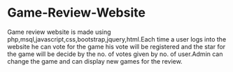 # Game-Review-Website
Game review website is made using php,msql,javascript,css,bootstrap,jquery,html.Each time a user logs into the website he can vote for the game his vote will  be registered and the star for the game will be decide by the no. of votes given by no. of  user.Admin can change the game and can display new games for the review.
